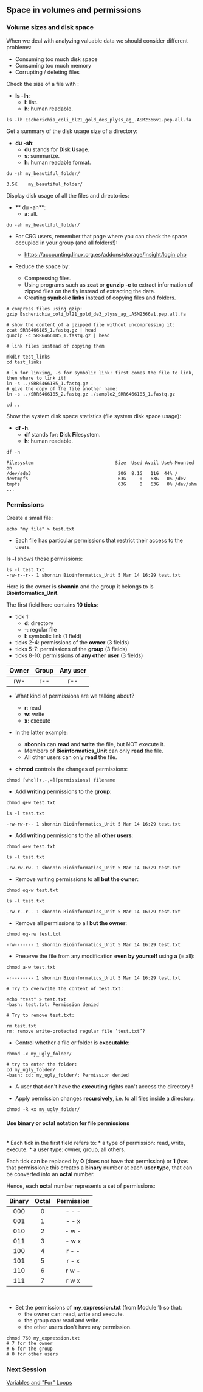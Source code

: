 <h2>Space in volumes and permissions</h2>

<h3>Volume sizes and disk space</h3>

When we deal with analyzing valuable data we should consider different problems:
* Consuming too much disk space
* Consuming too much memory
* Corrupting / deleting files

Check the size of a file with :
* **ls -lh**: 
	* **l**: list.
	* **h**: human readable.

```{bash}
ls -lh Escherichia_coli_bl21_gold_de3_plyss_ag_.ASM2366v1.pep.all.fa 
```

Get a summary of the disk usage size of a directory:
* **du -sh**: 
	* **du** stands for **D**isk **U**sage.
	* **s**: summarize.
	* **h**: human readable format.

```{bash}
du -sh my_beautiful_folder/

3.5K	my_beautiful_folder/
```

Display disk usage of all the files and directories:
* ** du -ah**:
	* **a**: all.

```{bash}
du -ah my_beautiful_folder/
```


* For CRG users, remember that page where you can check the space occupied in your group (and all folders!):
  + https://accounting.linux.crg.es/addons/storage/insight/login.php

* Reduce the space by:
  + Compressing files.
  + Using programs such as **zcat** or **gunzip -c** to extract information of zipped files on the fly instead of extracting the data.
  + Creating **symbolic links** instead of copying files and folders.

```{bash}
# compress files using gzip:
gzip Escherichia_coli_bl21_gold_de3_plyss_ag_.ASM2366v1.pep.all.fa

# show the content of a gzipped file without uncompressing it:
zcat SRR6466185_1.fastq.gz | head
gunzip -c SRR6466185_1.fastq.gz | head

# link files instead of copying them

mkdir test_links
cd test_links

# ln for linking, -s for symbolic link: first comes the file to link, then where to link it!
ln -s ../SRR6466185_1.fastq.gz .
# give the copy of the file another name:
ln -s ../SRR6466185_2.fastq.gz ./sample2_SRR6466185_1.fastq.gz

cd ..
```

Show the system disk space statistics (file system disk space usage):
* **df -h**. 
	* **df** stands for: **D**isk **F**ilesystem.
	* **h**: human readable.

```{bash}
df -h

Filesystem                              Size  Used Avail Use% Mounted on
/dev/sda3                                20G  8.1G   11G  44% /
devtmpfs                                 63G     0   63G   0% /dev
tmpfs                                    63G     0   63G   0% /dev/shm
...
```

<h3>Permissions</h3>

Create a small file:

```{bash}
echo "my file" > test.txt
```

* Each file has particular permissions that restrict their access to the users. <br>

**ls -l** shows those permissions:

```{bash}
ls -l test.txt
-rw-r--r-- 1 sbonnin Bioinformatics_Unit 5 Mar 14 16:29 test.txt
```
Here is the owner is **sbonnin** and the group it belongs to is **Bioinformatics_Unit**.<br>

The first field here contains **10 ticks**:

* tick 1: 
	* **d**: directory
	* **-**: regular file
	* **l**: symbolic link (1 field) 
* ticks 2-4: permissions of the **owner** (3 fields)
* ticks 5-7: permissions of the **group** (3 fields)
* ticks 8-10: permissions of **any other user** (3 fields)

|Owner|Group|Any user|
| :---:  | :---:  | :---:  |
| rw- | r-- | r-- |

* What kind of permissions are we talking about?
	* **r**: read
	* **w**: write
	* **x**: execute

* In the latter example:
  + **sbonnin** can **read** and **write** the file, but NOT execute it.
  + Members of **Bioinformatics_Unit** can only **read** the file.
  + All other users can only **read** the file.

* **chmod** controls the changes of permissions:

```
chmod [who][+,-,=][permissions] filename
```

* Add **writing** permissions to the **group**:

```{bash}
chmod g+w test.txt

ls -l test.txt

-rw-rw-r-- 1 sbonnin Bioinformatics_Unit 5 Mar 14 16:29 test.txt
```

* Add **writing** permissions to the **all other users**:

```{bash}
chmod o+w test.txt 

ls -l test.txt

-rw-rw-rw- 1 sbonnin Bioinformatics_Unit 5 Mar 14 16:29 test.txt
```

* Remove writing permissions to all **but the owner**:

```{bash}
chmod og-w test.txt 

ls -l test.txt

-rw-r--r-- 1 sbonnin Bioinformatics_Unit 5 Mar 14 16:29 test.txt
```

* Remove all permissions to all **but the owner**:

```{bash}
chmod og-rw test.txt

-rw------- 1 sbonnin Bioinformatics_Unit 5 Mar 14 16:29 test.txt
```

* Preserve the file from any modification **even by yourself** using **a** (= all):

```{bash}
chmod a-w test.txt 

-r-------- 1 sbonnin Bioinformatics_Unit 5 Mar 14 16:29 test.txt

# Try to overwrite the content of test.txt:

echo "test" > test.txt
-bash: test.txt: Permission denied

# Try to remove test.txt:

rm test.txt
rm: remove write-protected regular file ‘test.txt’?
```

* Control whether a file or folder is **executable**:

```{bash}
chmod -x my_ugly_folder/

# try to enter the folder:
cd my_ugly_folder/
-bash: cd: my_ugly_folder/: Permission denied
```

* A user that don't have the **executing** rights can't access the directory !

* Apply permission changes **recursively**, i.e. to all files inside a directory:

```{bash}
chmod -R +x my_ugly_folder/
```

<h4>Use binary or octal notation for file permissions</h4>

<br>
* Each tick in the first field refers to:
	* a type of permission: read, write, execute.
	* a user type: owner, group, all others.

Each tick can be replaced by **0** (does not have that permission) or **1** (has that permission): this creates a **binary** number at each **user type**, that can be converted into an **octal** number.<br>

Hence, each **octal** number represents a set of permissions:

| Binary | Octal | Permission |
| :----: | :----: | :----: |
| 000 |	0 | - - - |
| 001 |	1 | - - x |
| 010 |	2 | - w - |
| 011 |	3 | - w x |
| 100 |	4 | r - - |
| 101 |	5 | r - x |
| 110 |	6 | r w - |
| 111 |	7 | r w x |

<br>

* Set the permissions of **my_expression.txt** (from Module 1) so that:
  + the owner can: read, write and execute.
  + the group can: read and write.
  + the other users don't have any permission.

```{bash}
chmod 760 my_expression.txt
# 7 for the owner
# 6 for the group
# 0 for other users
```


<h3>Next Session</h3>

[Variables and "For" Loops](https://biocorecrg.github.io/advanced_linux_2019/var_for)


